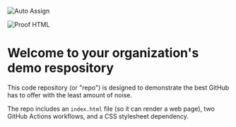 ![Auto Assign](https://github.com/CS3560-Group-3/demo-repository/actions/workflows/auto-assign.yml/badge.svg)

![Proof HTML](https://github.com/CS3560-Group-3/demo-repository/actions/workflows/proof-html.yml/badge.svg)

# Welcome to your organization's demo respository
This code repository (or "repo") is designed to demonstrate the best GitHub has to offer with the least amount of noise.

The repo includes an `index.html` file (so it can render a web page), two GitHub Actions workflows, and a CSS stylesheet dependency.

